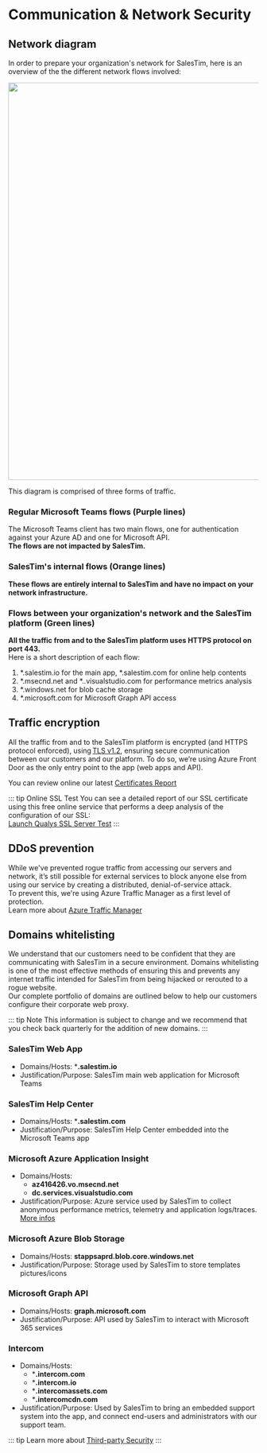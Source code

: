 # Communication & Network Security

## Network diagram
In order to prepare your organization's network for SalesTim, here is an overview of the the different network flows involved:

<img src="/img/platform/networkDiagram.png" style="width: 800px;">

This diagram is comprised of three forms of traffic.  

### Regular Microsoft Teams flows (Purple lines)

The Microsoft Teams client has two main flows, one for authentication against your Azure AD and one for Microsoft API.  
**The flows are not impacted by SalesTim.**

### SalesTim's internal flows (Orange lines)

**These flows are entirely internal to SalesTim and have no impact on your network infrastructure.**

### Flows between your organization's network and the SalesTim platform (Green lines)

**All the traffic from and to the SalesTim platform uses HTTPS protocol on port 443.**  
Here is a short description of each flow:
1. *.salestim.io for the main app, *.salestim.com for online help contents
2. *.msecnd.net and *..visualstudio.com for performance metrics analysis
3. *.windows.net for blob cache storage
4. *.microsoft.com for Microsoft Graph API access

## Traffic encryption

All the traffic from and to the SalesTim platform is encrypted (and HTTPS protocol enforced), using [TLS v1.2](https://github.com/ssllabs/research/wiki/SSL-and-TLS-Deployment-Best-Practices), ensuring secure communication between our customers and our platform. To do so, we’re using Azure Front Door as the only entry point to the app (web apps and API).

You can review online our latest [Certificates Report](https://dist.salestim.com/audits/certificates_report.log)

::: tip Online SSL Test
You can see a detailed report of our SSL certificate using this free online service that performs a deep analysis of the configuration of our SSL:  
[Launch Qualys SSL Server Test](https://www.ssllabs.com/ssltest/analyze.html?d=app.salestim.io)
:::

## DDoS prevention

While we've prevented rogue traffic from accessing our servers and network, it’s still possible for external services to block anyone else from using our service by creating a distributed, denial-of-service attack.  
To prevent this, we're using Azure Traffic Manager as a first level of protection.  
Learn more about [Azure Traffic Manager](https://docs.microsoft.com/en-us/azure/traffic-manager/traffic-manager-overview)

## Domains whitelisting

We understand that our customers need to be confident that they are communicating with SalesTim in a secure environment. Domains whitelisting is one of the most effective methods of ensuring this and prevents any internet traffic intended for SalesTim from being hijacked or rerouted to a rogue website.  
Our complete portfolio of domains are outlined below to help our customers configure their corporate web proxy.

::: tip Note
This information is subject to change and we recommend that you check back quarterly for the addition of new domains.
:::

### SalesTim Web App
* Domains/Hosts: ***.salestim.io**
* Justification/Purpose: SalesTim main web application for Microsoft Teams

### SalesTim Help Center
* Domains/Hosts: ***.salestim.com**
* Justification/Purpose: SalesTim Help Center embedded into the Microsoft Teams app

### Microsoft Azure Application Insight
* Domains/Hosts:
  * **az416426.vo.msecnd.net**
  * **dc.services.visualstudio.com**
* Justification/Purpose: Azure service used by SalesTim to collect anonymous performance metrics, telemetry and application logs/traces. [More infos](https://docs.microsoft.com/en-us/azure/azure-monitor/app/ip-addresses)

### Microsoft Azure Blob Storage
* Domains/Hosts: **stappsaprd.blob.core.windows.net**
* Justification/Purpose: Storage used by SalesTim to store templates pictures/icons

### Microsoft Graph API
* Domains/Hosts: **graph.microsoft.com**
* Justification/Purpose: API used by SalesTim to interact with Microsoft 365 services

### Intercom
* Domains/Hosts:
  * ***.intercom.com**
  * ***.intercom.io**
  * ***.intercomassets.com**
  * ***.intercomcdn.com**
* Justification/Purpose: Used by SalesTim to bring an embedded support system into the app, and connect end-users and administrators with our support team.

::: tip
Learn more about [Third-party Security](./thirdpartysecurity)
:::

<Classification label="public" />
